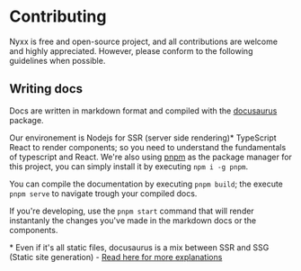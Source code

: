 # Contributing

Nyxx is free and open-source project, and all contributions are welcome and highly appreciated. However, please conform to the following guidelines when possible.

## Writing docs
Docs are written in markdown format and compiled with the [docusaurus](https://docusaurus.io) package.

Our environement is Nodejs for SSR (server side rendering)\* TypeScript React to render components; so you need to understand the fundamentals of typescript and React.
We're also using [pnpm](https://pnpm.io) as the package manager for this project, you can simply install it by executing `npm i -g pnpm`.

You can compile the documentation by executing `pnpm build`; the execute `pnpm serve` to navigate trough your compiled docs.

If you're developing, use the `pnpm start` command that will render instantanly the changes you've made in the markdown docs or the components.

\* Even if it's all static files, docusaurus is a mix between SSR and SSG (Static site generation) - [Read here for more explanations](https://docusaurus.io/docs/advanced/ssg)